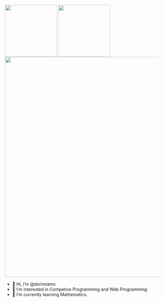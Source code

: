 <p>
  <a>
    <img height="170px" align="center" src="https://github-readme-stats.vercel.app/api/top-langs/?username=dorimiamn&show_icons=true&theme=onedark&layout=compact"/>
  </a>
  <a>
    <img height="170px" align="center" src="https://github-readme-stats.vercel.app/api?username=dorimiamn&show_icons=true&theme=onedark"/>
  </a>
  <a>
    <img width="720px" align="center" src="https://github-profile-summary-cards.vercel.app/api/cards/profile-details?username=dorimiamn&theme=dracula"/>
  </a>
</p>

- 👋 Hi, I’m @dorimiamn
- 👀 I’m interested in Competive Programming and Web Programming
- 🌱 I’m currently learning Mathematics.
<!---
- 💞️ I’m looking to collaborate on ...
- 📫 How to reach me ...
--->
<!---
dorimiamn/dorimiamn is a ✨ special ✨ repository because its `README.md` (this file) appears on your GitHub profile.
You can click the Preview link to take a look at your changes.
--->
